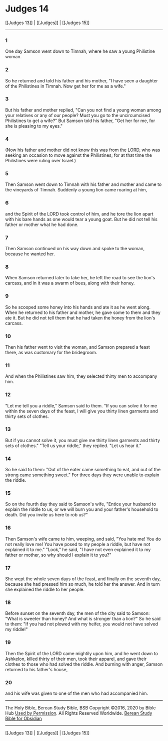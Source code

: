 # Judges 14

[[Judges 13]] | [[Judges]] | [[Judges 15]]

---

### 1
One day Samson went down to Timnah, where he saw a young Philistine woman.

### 2
So he returned and told his father and his mother, "I have seen a daughter of the Philistines in Timnah. Now get her for me as a wife."

### 3
But his father and mother replied, "Can you not find a young woman among your relatives or any of our people? Must you go to the uncircumcised Philistines to get a wife?" But Samson told his father, "Get her for me, for she is pleasing to my eyes."

### 4
(Now his father and mother did not know this was from the LORD, who was seeking an occasion to move against the Philistines; for at that time the Philistines were ruling over Israel.)

### 5
Then Samson went down to Timnah with his father and mother and came to the vineyards of Timnah. Suddenly a young lion came roaring at him,

### 6
and the Spirit of the LORD took control of him, and he tore the lion apart with his bare hands as one would tear a young goat. But he did not tell his father or mother what he had done.

### 7
Then Samson continued on his way down and spoke to the woman, because he wanted her.

### 8
When Samson returned later to take her, he left the road to see the lion's carcass, and in it was a swarm of bees, along with their honey.

### 9
So he scooped some honey into his hands and ate it as he went along. When he returned to his father and mother, he gave some to them and they ate it. But he did not tell them that he had taken the honey from the lion's carcass.

### 10
Then his father went to visit the woman, and Samson prepared a feast there, as was customary for the bridegroom.

### 11
And when the Philistines saw him, they selected thirty men to accompany him.

### 12
"Let me tell you a riddle," Samson said to them. "If you can solve it for me within the seven days of the feast, I will give you thirty linen garments and thirty sets of clothes.

### 13
But if you cannot solve it, you must give me thirty linen garments and thirty sets of clothes." "Tell us your riddle," they replied. "Let us hear it."

### 14
So he said to them: "Out of the eater came something to eat, and out of the strong came something sweet." For three days they were unable to explain the riddle.

### 15
So on the fourth day they said to Samson's wife, "Entice your husband to explain the riddle to us, or we will burn you and your father's household to death. Did you invite us here to rob us?"

### 16
Then Samson's wife came to him, weeping, and said, "You hate me! You do not really love me! You have posed to my people a riddle, but have not explained it to me." "Look," he said, "I have not even explained it to my father or mother, so why should I explain it to you?"

### 17
She wept the whole seven days of the feast, and finally on the seventh day, because she had pressed him so much, he told her the answer. And in turn she explained the riddle to her people.

### 18
Before sunset on the seventh day, the men of the city said to Samson: "What is sweeter than honey? And what is stronger than a lion?" So he said to them: "If you had not plowed with my heifer, you would not have solved my riddle!"

### 19
Then the Spirit of the LORD came mightily upon him, and he went down to Ashkelon, killed thirty of their men, took their apparel, and gave their clothes to those who had solved the riddle. And burning with anger, Samson returned to his father's house,

### 20
and his wife was given to one of the men who had accompanied him.

---

The Holy Bible, Berean Study Bible, BSB
Copyright ©2016, 2020 by Bible Hub
[Used by Permission](https://berean.bible/terms.htm). All Rights Reserved Worldwide.
[Berean Study Bible for Obsidian](https://github.com/gapmiss/berean-study-bible-for-obsidian)

---

[[Judges 13]] | [[Judges]] | [[Judges 15]]

